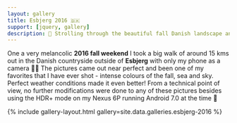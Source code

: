 ```yaml
---
layout: gallery
title: Esbjerg 2016 🇩🇰
support: [jquery, gallery]
description: 🍃 Strolling through the beautiful fall Danish landscape and countryside 🍂
---
```


One a very melancolic **2016 fall weekend** I took a big walk of around 15 kms out in the Danish countryside outside of **Esbjerg** with only my phone as a camera 📱📸 The pictures came out near perfect and been one of my favorites that I have ever shot - intense colours of the fall, sea and sky. Perfect weather conditions made it even better! From a technical point of view, no further modifications were done to any of these pictures besides using the HDR+ mode on my Nexus 6P running Android 7.0 at the time 🙌

{% include gallery-layout.html gallery=site.data.galleries.esbjerg-2016 %}